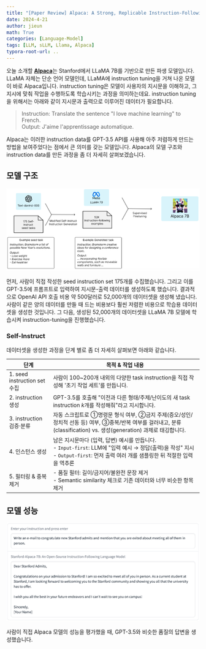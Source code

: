 ```yaml
---
title: "[Paper Review] Alpaca: A Strong, Replicable Instruction-Following Model"
date: 2024-4-21
author: jieun
math: True
categories: [Language-Model]
tags: [LLM, sLLM, Llama, Alpaca]
typora-root-url: ..
---
```


오늘 소개할 [**Alpaca**](https://crfm.stanford.edu/2023/03/13/alpaca.html)는 Stanford에서 LLaMA 7B를 기반으로 만든 파생 모델입니다. LLaMA 자체는 단순 언어 모델인데, LLaMA에 instruction tuning을 거쳐 나온 모델이 바로 Alpaca입니다. instruction tuning은 모델이 사용자의 지시문을 이해하고, 그 지시에 맞춰 작업을 수행하도록 학습시키는 과정을 의미하는데요. instruction tuning을 위해서는 아래와 같이 지시문과 출력으로 이루어진 데이터가 필요합니다. 

> Instruction: Translate the sentence "I love machine learning" to French.  
> Output: J'aime l'apprentissage automatique.

Alpaca는 이러한 instruction data를 GPT-3.5 API를 사용해 아주 저렴하게 만드는 방법을 보여주었다는 점에서 큰 의미를 갖는 모델입니다. Alpaca의 모델 구조와 instruction data를 만든 과정을 좀 더 자세히 살펴보겠습니다.

## 모델 구조

![](/assets/img/llm/alpaca.png)

먼저, 사람이 직접 작성한 seed instruction set 175개를 수집했습니다. 그리고 이를 GPT-3.5에 프롬프트로 입력하여 지시문-출력 데이터를 생성하도록 했습니다. 결과적으로 OpenAI API 호출 비용 약 500달러로 52,000개의 데이터셋을 생성해 냈습니다. 사람이 같은 양의 데이터를 만들 때 드는 비용보다 훨씬 저렴한 비용으로 학습용 데이터셋을 생성한 것입니다. 그 다음, 생성된 52,000개의 데이터셋을 LLaMA 7B 모델에 학습시켜 instruction-tuning을 진행했습니다.

### Self-Instruct

데이터셋을 생성한 과정을 단계 별로 좀 더 자세히 살펴보면 아래와 같습니다.

| 단계                         | 목적 & 작업 내용                                             |
| ---------------------------- | ------------------------------------------------------------ |
| 1. seed instruction set 수집 | 사람이 100~200개 내외의 다양한 task instruction을 직접 작성해 '초기 작업 세트'를 만듭니다. |
| 2. instruction 생성          | GPT-3.5를 호출해 "이전과 다른 형태/주제/난이도의 새 task instruction $k$개를 작성해줘"라고 지시합니다. |
| 3. instruction 검증·분류     | 자동 스크립트로 ①명령문 형식 여부, ②금지 주제(증오/성인/정치적 선동 등) 여부, ③중복/반복 여부를 걸러내고, 분류(classification) vs. 생성(generation) 과제로 태깅합니다. |
| 4. 인스턴스 생성             | 남은 지시문마다 (입력, 답변) 예시를 만듭니다.<br />- `Input-first`: LLM에 "입력 예시 → 정답(출력)을 작성" 지시<br />- `Output-first`: 먼저 출력 여러 개를 샘플링한 뒤 적절한 입력을 역추론 |
| 5. 필터링 & 중복 제거        | - 품질 필터: 길이/금지어/불완전 문장 제거<br />- Semantic similarity 체크로 기존 데이터와 너무 비슷한 항목 제거 |

## 모델 성능

![](/assets/img/llm/alpaca_ex.png)

사람이 직접 Alpaca 모델의 성능을 평가했을 때, GPT-3.5와 비슷한 품질의 답변을 생성했습니다.